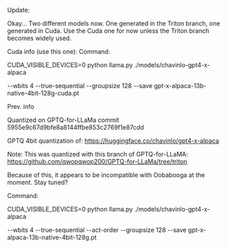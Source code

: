 Update: 

Okay... Two different models now. One generated in the Triton branch, one generated in Cuda. Use the Cuda one for now unless the Triton branch becomes widely used.

Cuda info (use this one):
Command: 

CUDA_VISIBLE_DEVICES=0 python llama.py ./models/chavinlo-gpt4-x-alpaca

--wbits 4 
--true-sequential 
--groupsize 128 
--save gpt-x-alpaca-13b-native-4bit-128g-cuda.pt


Prev. info

Quantized on GPTQ-for-LLaMa commit 5955e9c67d9bfe8a8144ffbe853c2769f1e87cdd

GPTQ 4bit quantization of: https://huggingface.co/chavinlo/gpt4-x-alpaca

Note: This was quantized with this branch of GPTQ-for-LLaMA: https://github.com/qwopqwop200/GPTQ-for-LLaMa/tree/triton

Because of this, it appears to be incompatible with Oobabooga at the moment. Stay tuned?

Command: 

CUDA_VISIBLE_DEVICES=0 python llama.py ./models/chavinlo-gpt4-x-alpaca

--wbits 4 
--true-sequential 
--act-order 
--groupsize 128 
--save gpt-x-alpaca-13b-native-4bit-128g.pt
